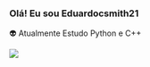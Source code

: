 ### Olá! Eu sou Eduardocsmith21

👽 Atualmente Estudo Python e C++ 


 <a href="https://www.linkedin.com/feed/" target="_blank"><img src="![LinkedIn](https://user-images.githubusercontent.com/111188049/184869934-0d60cbaa-9b48-460a-bc77-917e7aedc18b.png)
" target="_blank"></a>
